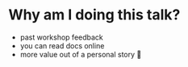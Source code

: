 # Why am I doing this talk?

- past workshop feedback
- you can read docs online
- more value out of a personal story 📖


